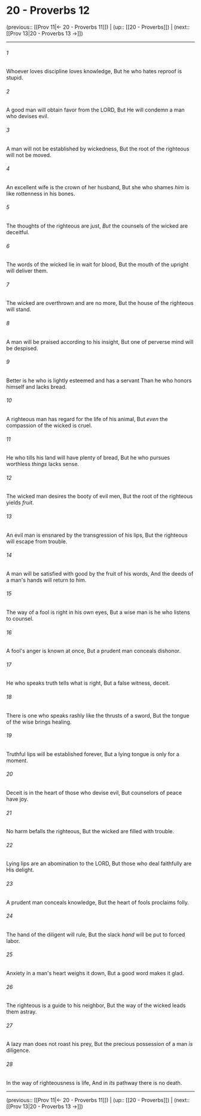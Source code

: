 # 20 - Proverbs 12

(previous:: [[Prov 11|← 20 - Proverbs 11]]) | (up:: [[20 - Proverbs]]) | (next:: [[Prov 13|20 - Proverbs 13 →]])

***


###### 1 
Whoever loves discipline loves knowledge, But he who hates reproof is stupid. 

###### 2 
A good man will obtain favor from the LORD, But He will condemn a man who devises evil. 

###### 3 
A man will not be established by wickedness, But the root of the righteous will not be moved. 

###### 4 
An excellent wife is the crown of her husband, But she who shames _him_ is like rottenness in his bones. 

###### 5 
The thoughts of the righteous are just, _But_ the counsels of the wicked are deceitful. 

###### 6 
The words of the wicked lie in wait for blood, But the mouth of the upright will deliver them. 

###### 7 
The wicked are overthrown and are no more, But the house of the righteous will stand. 

###### 8 
A man will be praised according to his insight, But one of perverse mind will be despised. 

###### 9 
Better is he who is lightly esteemed and has a servant Than he who honors himself and lacks bread. 

###### 10 
A righteous man has regard for the life of his animal, But _even_ the compassion of the wicked is cruel. 

###### 11 
He who tills his land will have plenty of bread, But he who pursues worthless _things_ lacks sense. 

###### 12 
The wicked man desires the booty of evil men, But the root of the righteous yields _fruit_. 

###### 13 
An evil man is ensnared by the transgression of his lips, But the righteous will escape from trouble. 

###### 14 
A man will be satisfied with good by the fruit of his words, And the deeds of a man's hands will return to him. 

###### 15 
The way of a fool is right in his own eyes, But a wise man is he who listens to counsel. 

###### 16 
A fool's anger is known at once, But a prudent man conceals dishonor. 

###### 17 
He who speaks truth tells what is right, But a false witness, deceit. 

###### 18 
There is one who speaks rashly like the thrusts of a sword, But the tongue of the wise brings healing. 

###### 19 
Truthful lips will be established forever, But a lying tongue is only for a moment. 

###### 20 
Deceit is in the heart of those who devise evil, But counselors of peace have joy. 

###### 21 
No harm befalls the righteous, But the wicked are filled with trouble. 

###### 22 
Lying lips are an abomination to the LORD, But those who deal faithfully are His delight. 

###### 23 
A prudent man conceals knowledge, But the heart of fools proclaims folly. 

###### 24 
The hand of the diligent will rule, But the slack _hand_ will be put to forced labor. 

###### 25 
Anxiety in a man's heart weighs it down, But a good word makes it glad. 

###### 26 
The righteous is a guide to his neighbor, But the way of the wicked leads them astray. 

###### 27 
A lazy man does not roast his prey, But the precious possession of a man _is_ diligence. 

###### 28 
In the way of righteousness is life, And in _its_ pathway there is no death.

***

(previous:: [[Prov 11|← 20 - Proverbs 11]]) | (up:: [[20 - Proverbs]]) | (next:: [[Prov 13|20 - Proverbs 13 →]])
